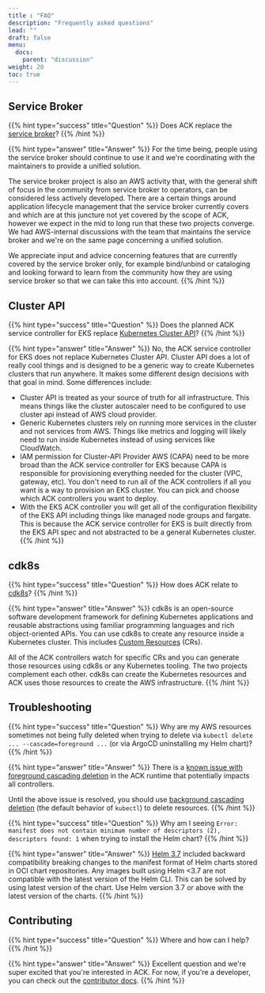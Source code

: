 ```yaml
---
title : "FAQ"
description: "Frequently asked questions"
lead: ""
draft: false
menu: 
  docs:
    parent: "discussion"
weight: 20
toc: true
---
```


## Service Broker

{{% hint type="success" title="Question" %}}
Does ACK replace the [service broker](https://svc-cat.io/)?
{{% /hint %}}

{{% hint type="answer" title="Answer" %}}
For the time being, people using the service broker should continue to use it and we're coordinating with the maintainers to provide a unified solution.

The service broker project is also an AWS activity that, with the general shift of focus in the community from service broker to operators, can be considered less actively developed. There are a certain things around application lifecycle management that the service broker currently covers and which are at this juncture not yet covered by the scope of ACK, however we expect in the mid to long run that these two projects converge. We had AWS-internal discussions with the team that maintains the service broker and we're on the same page concerning a unified solution.

We appreciate input and advice concerning features that are currently covered by the service broker only, for example bind/unbind or cataloging and looking forward to learn from the community how they are using service broker so that we can take this into account.
{{% /hint %}}

## Cluster API

{{% hint type="success" title="Question" %}}
Does the planned ACK service controller for EKS replace [Kubernetes Cluster API](https://github.com/kubernetes-sigs/cluster-api)?
{{% /hint %}}

{{% hint type="answer" title="Answer" %}}
No, the ACK service controller for EKS does not replace Kubernetes Cluster API.
Cluster API does a lot of really cool things and is designed to be a generic way to create Kubernetes clusters that run anywhere.
It makes some different design decisions with that goal in mind.
Some differences include:

- Cluster API is treated as your source of truth for all infrastructure.
This means things like the cluster autoscaler need to be configured to use cluster api instead of AWS cloud provider.
- Generic Kubernetes clusters rely on running more services in the cluster and not services from AWS.
Things like metrics and logging will likely need to run inside Kubernetes instead of using services like CloudWatch.
- IAM permission for Cluster-API Provider AWS (CAPA) need to be more broad than the ACK service controller for EKS because CAPA is responsible for provisioning everything needed for the cluster (VPC, gateway, etc).
You don't need to run all of the ACK controllers if all you want is a way to provision an EKS cluster.
You can pick and choose which ACK controllers you want to deploy.
- With the EKS ACK controller you will get all of the configuration flexibility of the EKS API including things like managed node groups and fargate.
This is because the ACK service controller for EKS is built directly from the EKS API spec and not abstracted to be a general Kubernetes cluster.
{{% /hint %}}

## cdk8s

{{% hint type="success" title="Question" %}}
How does ACK relate to [cdk8s](https://cdk8s.io/)?
{{% /hint %}}

{{% hint type="answer" title="Answer" %}}
cdk8s is an open-source software development framework for defining Kubernetes applications and reusable abstractions using familiar programming languages and rich object-oriented APIs.
You can use cdk8s to create any resource inside a Kubernetes cluster.
This includes [Custom Resources](https://kubernetes.io/docs/concepts/extend-kubernetes/api-extension/custom-resources/) (CRs).

All of the ACK controllers watch for specific CRs and you can generate those resources using cdk8s or any Kubernetes tooling.
The two projects complement each other.
cdk8s can create the Kubernetes resources and ACK uses those resources to create the AWS infrastructure.
{{% /hint %}}

## Troubleshooting

{{% hint type="success" title="Question" %}}
Why are my AWS resources sometimes not being fully deleted when trying to delete via `kubectl delete ... --cascade=foreground ...` (or via ArgoCD uninstalling my Helm chart)?
{{% /hint %}}

{{% hint type="answer" title="Answer" %}}
There is a [known issue with foreground cascading deletion](https://github.com/aws-controllers-k8s/community/issues/1759) in the ACK runtime that potentially impacts all controllers.

Until the above issue is resolved, you should use [background cascading deletion](https://kubernetes.io/docs/tasks/administer-cluster/use-cascading-deletion/#use-background-cascading-deletion) (the default behavior of `kubectl`) to delete resources.
{{% /hint %}}

{{% hint type="success" title="Question" %}}
Why am I seeing `Error: manifest does not contain minimum number of descriptors (2), descriptors found: 1` when trying to install the Helm chart?
{{% /hint %}}

{{% hint type="answer" title="Answer" %}}
[Helm 3.7](https://github.com/helm/helm/releases/tag/v3.7.0) included backward compatibility breaking changes to the manifest format of Helm charts stored in OCI chart repositories. Any images built using Helm <3.7 are not compatible with the latest version of the Helm CLI. This can be solved by using latest version of the chart. Use Helm version 3.7 or above with the latest version of the charts.
{{% /hint %}}

## Contributing

{{% hint type="success" title="Question" %}}
Where and how can I help?
{{% /hint %}}

{{% hint type="answer" title="Answer" %}}
Excellent question and we're super excited that you're interested in ACK.
For now, if you're a developer, you can check out the [contributor docs](../../contributor-docs/overview/).
{{% /hint %}}
